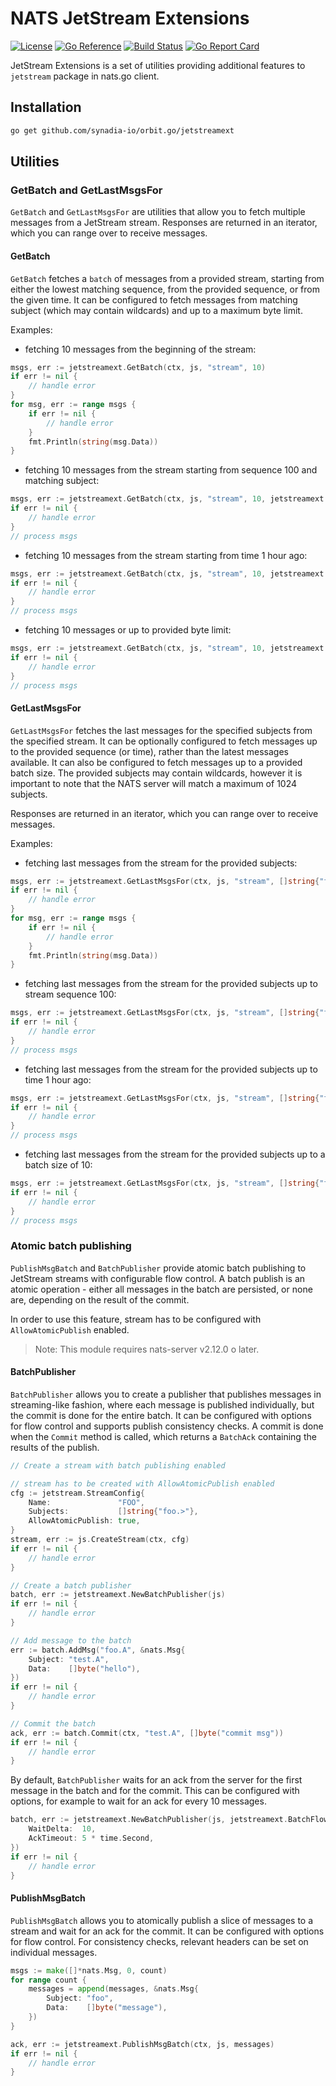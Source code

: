 # NATS JetStream Extensions

[License-Url]: https://www.apache.org/licenses/LICENSE-2.0
[License-Image]: https://img.shields.io/badge/License-Apache2-blue.svg
[ReportCard-Url]: https://goreportcard.com/report/github.com/synadia-io/orbit.go/jetstreamext
[ReportCard-Image]: https://goreportcard.com/badge/github.com/synadia-io/orbit.go/jetstreamext
[Build-Status-Url]: https://github.com/synadia-io/orbit.go/actions/workflows/jetstreamext.yaml
[Build-Status-Image]: https://github.com/synadia-io/orbit.go/actions/workflows/jetstreamext.yaml/badge.svg?branch=main
[GoDoc-Url]: https://pkg.go.dev/github.com/synadia-io/orbit.go/jetstreamext
[GoDoc-Image]: https://pkg.go.dev/badge/github.com/synadia-io/orbit.go/jetstreamext.svg

[![License][License-Image]][License-Url]
[![Go Reference][GoDoc-Image]][GoDoc-Url]
[![Build Status][Build-Status-Image]][Build-Status-Url]
[![Go Report Card][ReportCard-Image]][ReportCard-Url]

JetStream Extensions is a set of utilities providing additional features to `jetstream` package in nats.go client.

## Installation

```bash
go get github.com/synadia-io/orbit.go/jetstreamext
```

## Utilities

### GetBatch and GetLastMsgsFor

`GetBatch` and `GetLastMsgsFor` are utilities that allow you to fetch multiple messages from a JetStream stream.
Responses are returned in an iterator, which you can range over to receive messages.

#### GetBatch

`GetBatch` fetches a `batch` of messages from a provided stream, starting from
either the lowest matching sequence, from the provided sequence, or from the
given time. It can be configured to fetch messages from matching subject (which
may contain wildcards) and up to a maximum byte limit.

Examples:

- fetching 10 messages from the beginning of the stream:

```go
msgs, err := jetstreamext.GetBatch(ctx, js, "stream", 10)
if err != nil {
    // handle error
}
for msg, err := range msgs {
    if err != nil {
        // handle error
    }
    fmt.Println(string(msg.Data))
}
```

- fetching 10 messages from the stream starting from sequence 100 and matching subject:

```go
msgs, err := jetstreamext.GetBatch(ctx, js, "stream", 10, jetstreamext.GetBatchSeq(100), jetstreamext.GetBatchSubject("foo"))
if err != nil {
    // handle error
}
// process msgs
```

- fetching 10 messages from the stream starting from time 1 hour ago:

```go
msgs, err := jetstreamext.GetBatch(ctx, js, "stream", 10, jetstreamext.GetBatchStartTime(time.Now().Add(-time.Hour)))
if err != nil {
    // handle error
}
// process msgs
```

- fetching 10 messages or up to provided byte limit:

```go
msgs, err := jetstreamext.GetBatch(ctx, js, "stream", 10, jetstreamext.GetBatchMaxBytes(1024))
if err != nil {
    // handle error
}
// process msgs
```

#### GetLastMsgsFor

`GetLastMsgsFor` fetches the last messages for the specified subjects from the specified stream. It can be optionally configured to fetch messages up to the provided sequence (or time), rather than the latest messages available. It can also be configured to fetch messages up to a provided batch size.
The provided subjects may contain wildcards, however it is important to note that the NATS server will match a maximum of 1024 subjects.

Responses are returned in an iterator, which you can range over to receive messages.

Examples:

- fetching last messages from the stream for the provided subjects:

```go
msgs, err := jetstreamext.GetLastMsgsFor(ctx, js, "stream", []string{"foo", "bar"})
if err != nil {
    // handle error
}
for msg, err := range msgs {
    if err != nil {
        // handle error
    }
    fmt.Println(string(msg.Data))
}
```

- fetching last messages from the stream for the provided subjects up to stream sequence 100:

```go
msgs, err := jetstreamext.GetLastMsgsFor(ctx, js, "stream", []string{"foo", "bar"}, jetstreamext.GetLastMsgsUpToSeq(100))
if err != nil {
    // handle error
}
// process msgs
```

- fetching last messages from the stream for the provided subjects up to time 1 hour ago:

```go
msgs, err := jetstreamext.GetLastMsgsFor(ctx, js, "stream", []string{"foo", "bar"}, jetstreamext.GetLastMsgsUpToTime(time.Now().Add(-time.Hour)))
if err != nil {
    // handle error
}
// process msgs
```

- fetching last messages from the stream for the provided subjects up to a batch size of 10:

```go
msgs, err := jetstreamext.GetLastMsgsFor(ctx, js, "stream", []string{"foo.*"}, jetstreamext.GetLastMsgsBatchSize(10))
if err != nil {
    // handle error
}
// process msgs
```

### Atomic batch publishing

`PublishMsgBatch` and `BatchPublisher` provide atomic batch publishing to JetStream streams with configurable flow control.
A batch publish is an atomic operation - either all messages in the batch are persisted, or none are, depending on the result of the commit.

In order to use this feature, stream has to be configured with `AllowAtomicPublish` enabled.

> Note: This module requires nats-server v2.12.0 o later.

#### BatchPublisher

`BatchPublisher` allows you to create a publisher that publishes messages in streaming-like fashion, where each message is published individually, but the commit is done for the entire batch.
It can be configured with options for flow control and supports publish consistency checks.
A commit is done when the `Commit` method is called, which returns a `BatchAck` containing the results of the publish.


```go
// Create a stream with batch publishing enabled

// stream has to be created with AllowAtomicPublish enabled
cfg := jetstream.StreamConfig{
    Name:               "FOO",
    Subjects:           []string{"foo.>"},
    AllowAtomicPublish: true,
}
stream, err := js.CreateStream(ctx, cfg)
if err != nil {
    // handle error
}

// Create a batch publisher
batch, err := jetstreamext.NewBatchPublisher(js)
if err != nil {
    // handle error
}

// Add message to the batch
err := batch.AddMsg("foo.A", &nats.Msg{
    Subject: "test.A",
    Data:    []byte("hello"),
})
if err != nil {
    // handle error
}

// Commit the batch
ack, err := batch.Commit(ctx, "test.A", []byte("commit msg"))
if err != nil {
    // handle error
}
```

By default, `BatchPublisher` waits for an ack from the server for the first message in the batch and for the commit.
This can be configured with options, for example to wait for an ack for every 10 messages.

```go
batch, err := jetstreamext.NewBatchPublisher(js, jetstreamext.BatchFlowControl{
    WaitDelta:  10,
    AckTimeout: 5 * time.Second,
})
if err != nil {
    // handle error
}
```

#### PublishMsgBatch

`PublishMsgBatch` allows you to atomically publish a slice of messages to a stream and wait for an ack for the commit.
It can be configured with options for flow control. For consistency checks, relevant headers can be set on individual messages.

```go
msgs := make([]*nats.Msg, 0, count)
for range count {
    messages = append(messages, &nats.Msg{
        Subject: "foo",
        Data:    []byte("message"),
    })
}

ack, err := jetstreamext.PublishMsgBatch(ctx, js, messages)
if err != nil {
    // handle error
}
```
